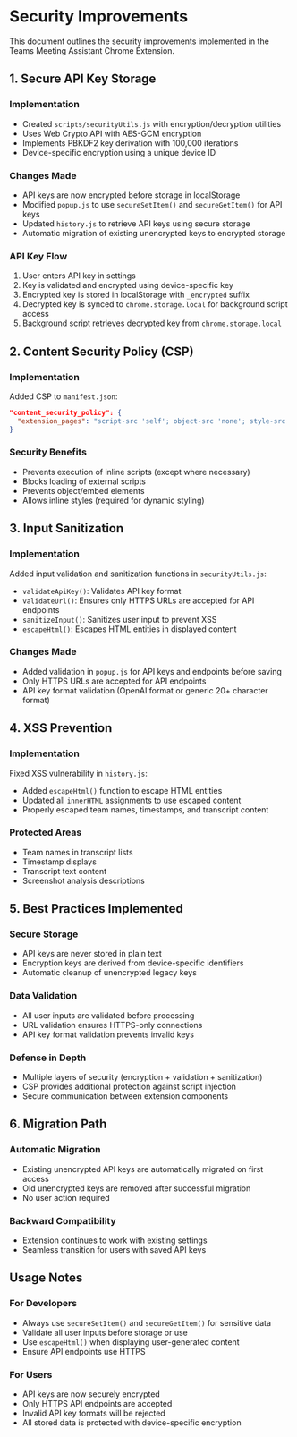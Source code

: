# Security Improvements

This document outlines the security improvements implemented in the Teams Meeting Assistant Chrome Extension.

## 1. Secure API Key Storage

### Implementation
- Created `scripts/securityUtils.js` with encryption/decryption utilities
- Uses Web Crypto API with AES-GCM encryption
- Implements PBKDF2 key derivation with 100,000 iterations
- Device-specific encryption using a unique device ID

### Changes Made
- API keys are now encrypted before storage in localStorage
- Modified `popup.js` to use `secureSetItem()` and `secureGetItem()` for API keys
- Updated `history.js` to retrieve API keys using secure storage
- Automatic migration of existing unencrypted keys to encrypted storage

### API Key Flow
1. User enters API key in settings
2. Key is validated and encrypted using device-specific key
3. Encrypted key is stored in localStorage with `_encrypted` suffix
4. Decrypted key is synced to `chrome.storage.local` for background script access
5. Background script retrieves decrypted key from `chrome.storage.local`

## 2. Content Security Policy (CSP)

### Implementation
Added CSP to `manifest.json`:
```json
"content_security_policy": {
  "extension_pages": "script-src 'self'; object-src 'none'; style-src 'self' 'unsafe-inline';"
}
```

### Security Benefits
- Prevents execution of inline scripts (except where necessary)
- Blocks loading of external scripts
- Prevents object/embed elements
- Allows inline styles (required for dynamic styling)

## 3. Input Sanitization

### Implementation
Added input validation and sanitization functions in `securityUtils.js`:
- `validateApiKey()`: Validates API key format
- `validateUrl()`: Ensures only HTTPS URLs are accepted for API endpoints
- `sanitizeInput()`: Sanitizes user input to prevent XSS
- `escapeHtml()`: Escapes HTML entities in displayed content

### Changes Made
- Added validation in `popup.js` for API keys and endpoints before saving
- Only HTTPS URLs are accepted for API endpoints
- API key format validation (OpenAI format or generic 20+ character format)

## 4. XSS Prevention

### Implementation
Fixed XSS vulnerability in `history.js`:
- Added `escapeHtml()` function to escape HTML entities
- Updated all `innerHTML` assignments to use escaped content
- Properly escaped team names, timestamps, and transcript content

### Protected Areas
- Team names in transcript lists
- Timestamp displays
- Transcript text content
- Screenshot analysis descriptions

## 5. Best Practices Implemented

### Secure Storage
- API keys are never stored in plain text
- Encryption keys are derived from device-specific identifiers
- Automatic cleanup of unencrypted legacy keys

### Data Validation
- All user inputs are validated before processing
- URL validation ensures HTTPS-only connections
- API key format validation prevents invalid keys

### Defense in Depth
- Multiple layers of security (encryption + validation + sanitization)
- CSP provides additional protection against script injection
- Secure communication between extension components

## 6. Migration Path

### Automatic Migration
- Existing unencrypted API keys are automatically migrated on first access
- Old unencrypted keys are removed after successful migration
- No user action required

### Backward Compatibility
- Extension continues to work with existing settings
- Seamless transition for users with saved API keys

## Usage Notes

### For Developers
- Always use `secureSetItem()` and `secureGetItem()` for sensitive data
- Validate all user inputs before storage or use
- Use `escapeHtml()` when displaying user-generated content
- Ensure API endpoints use HTTPS

### For Users
- API keys are now securely encrypted
- Only HTTPS API endpoints are accepted
- Invalid API key formats will be rejected
- All stored data is protected with device-specific encryption